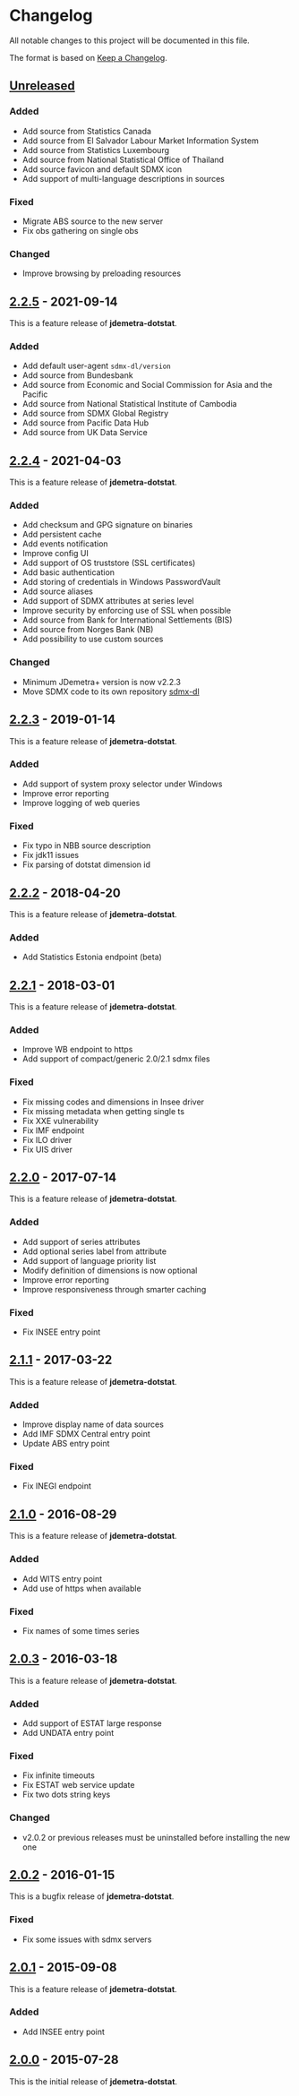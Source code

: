 # Changelog
All notable changes to this project will be documented in this file.

The format is based on [Keep a Changelog](https://keepachangelog.com/en/1.0.0/).

## [Unreleased]

### Added

- Add source from Statistics Canada
- Add source from El Salvador Labour Market Information System
- Add source from Statistics Luxembourg
- Add source from National Statistical Office of Thailand
- Add source favicon and default SDMX icon
- Add support of multi-language descriptions in sources

### Fixed

- Migrate ABS source to the new server
- Fix obs gathering on single obs

### Changed

- Improve browsing by preloading resources

## [2.2.5] - 2021-09-14

This is a feature release of **jdemetra-dotstat**.

### Added
- Add default user-agent `sdmx-dl/version`
- Add source from Bundesbank 
- Add source from Economic and Social Commission for Asia and the Pacific 
- Add source from National Statistical Institute of Cambodia 
- Add source from SDMX Global Registry 
- Add source from Pacific Data Hub 
- Add source from UK Data Service 

## [2.2.4] - 2021-04-03

This is a feature release of **jdemetra-dotstat**.

### Added
- Add checksum and GPG signature on binaries
- Add persistent cache
- Add events notification
- Improve config UI
- Add support of OS truststore (SSL certificates)
- Add basic authentication
- Add storing of credentials in Windows PasswordVault
- Add source aliases
- Add support of SDMX attributes at series level
- Improve security by enforcing use of SSL when possible
- Add source from Bank for International Settlements (BIS)
- Add source from Norges Bank (NB)
- Add possibility to use custom sources

### Changed
- Minimum JDemetra+ version is now v2.2.3
- Move SDMX code to its own repository [sdmx-dl](https://github.com/nbbrd/sdmx-dl)

## [2.2.3] - 2019-01-14

This is a feature release of **jdemetra-dotstat**.

### Added
- Add support of system proxy selector under Windows
- Improve error reporting
- Improve logging of web queries

### Fixed
- Fix typo in NBB source description
- Fix jdk11 issues
- Fix parsing of dotstat dimension id

## [2.2.2] - 2018-04-20

This is a feature release of **jdemetra-dotstat**.

### Added
- Add Statistics Estonia endpoint (beta)

## [2.2.1] - 2018-03-01

This is a feature release of **jdemetra-dotstat**.

### Added
- Improve WB endpoint to https
- Add support of compact/generic 2.0/2.1 sdmx files

### Fixed
- Fix missing codes and dimensions in Insee driver
- Fix missing metadata when getting single ts
- Fix XXE vulnerability
- Fix IMF endpoint
- Fix ILO driver
- Fix UIS driver

## [2.2.0] - 2017-07-14

This is a feature release of **jdemetra-dotstat**.

### Added
- Add support of series attributes
- Add optional series label from attribute
- Add support of language priority list
- Modify definition of dimensions is now optional
- Improve error reporting
- Improve responsiveness through smarter caching

### Fixed
- Fix INSEE entry point

## [2.1.1] - 2017-03-22

This is a feature release of **jdemetra-dotstat**.

### Added
- Improve display name of data sources
- Add IMF SDMX Central entry point
- Update ABS entry point

### Fixed
- Fix INEGI endpoint

## [2.1.0] - 2016-08-29

This is a feature release of **jdemetra-dotstat**.   

### Added
- Add WITS entry point
- Add use of https when available

### Fixed
- Fix names of some times series

## [2.0.3] - 2016-03-18

This is a feature release of **jdemetra-dotstat**.   

### Added
- Add support of ESTAT large response
- Add UNDATA entry point

### Fixed
- Fix infinite timeouts
- Fix ESTAT web service update
- Fix two dots string keys

### Changed
- v2.0.2 or previous releases must be uninstalled before installing the new one

## [2.0.2] - 2016-01-15

This is a bugfix release of **jdemetra-dotstat**.   

### Fixed
- Fix some issues with sdmx servers

## [2.0.1] - 2015-09-08

This is a feature release of **jdemetra-dotstat**.   

### Added
- Add INSEE entry point

## [2.0.0] - 2015-07-28

This is the initial release of **jdemetra-dotstat**.   

[Unreleased]: https://github.com/nbbrd/jdemetra-dotstat/compare/v2.2.5...HEAD
[2.2.5]: https://github.com/nbbrd/jdemetra-dotstat/compare/v2.2.4...v2.2.5
[2.2.4]: https://github.com/nbbrd/jdemetra-dotstat/compare/v2.2.3...v2.2.4
[2.2.3]: https://github.com/nbbrd/jdemetra-dotstat/compare/v2.2.2...v2.2.3
[2.2.2]: https://github.com/nbbrd/jdemetra-dotstat/compare/v2.2.1...v2.2.2
[2.2.1]: https://github.com/nbbrd/jdemetra-dotstat/compare/v2.2.0...v2.2.1
[2.2.0]: https://github.com/nbbrd/jdemetra-dotstat/compare/v2.1.1...v2.2.0
[2.1.1]: https://github.com/nbbrd/jdemetra-dotstat/compare/v2.1.0...v2.1.1
[2.1.0]: https://github.com/nbbrd/jdemetra-dotstat/compare/v2.0.3...v2.1.0
[2.0.3]: https://github.com/nbbrd/jdemetra-dotstat/compare/v2.0.2...v2.0.3
[2.0.2]: https://github.com/nbbrd/jdemetra-dotstat/compare/v2.0.1...v2.0.2
[2.0.1]: https://github.com/nbbrd/jdemetra-dotstat/compare/v2.0.0...v2.0.1
[2.0.0]: https://github.com/nbbrd/jdemetra-dotstat/releases/tag/v2.0.0
